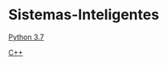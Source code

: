# Sistemas-Inteligentes
[Python 3.7](https://github.com/davidrh195/Sistemas-Inteligentes/tree/Python3.7)

[C++](https://github.com/davidrh195/Sistemas-Inteligentes/tree/C++)
